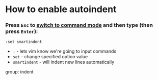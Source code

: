 # How to enable autoindent

### Press `Esc` to [switch to command mode](/vim/how-to-switch-to-command-mode) and then type (then press `Enter`):

```text
:set smartindent
```

- ``:`` - lets vim know we're going to input commands
- ``set`` - change specified option value
- ``smartindent`` - will indent new lines automatically

group: indent


